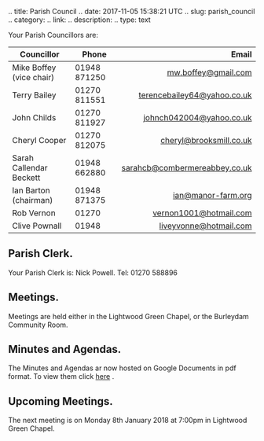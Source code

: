 .. title: Parish Council
.. date: 2017-11-05 15:38:21 UTC
.. slug: parish_council
.. category:
.. link:
.. description:
.. type: text

Your Parish Councillors are:

| Councillor | Phone | Email |
|-------------------------|------|-----:|
| Mike Boffey (vice chair)| 01948 871250 | mw.boffey@gmail.com |
| Terry Bailey| 01270 811551 | terencebailey64@yahoo.co.uk |
| John Childs| 01270 811927 | johnch042004@yahoo.co.uk|
| Cheryl Cooper| 01270 812075 | cheryl@brooksmill.co.uk |
| Sarah Callendar Beckett| 01948 662880| sarahcb@combermereabbey.co.uk |
| Ian Barton (chairman)| 01948 871375 | ian@manor-farm.org |
| Rob Vernon| 01270 | vernon1001@hotmail.com |
| Clive Pownall| 01948 | liveyvonne@hotmail.com|

## Parish Clerk.
Your Parish Clerk is: Nick Powell. Tel: 01270 588896

## Meetings.
Meetings are held either in the Lightwood Green Chapel, or the Burleydam Community Room.

## Minutes and Agendas.
The Minutes and Agendas ar now hosted on Google Documents in pdf
format. To view them click
[here](https://drive.google.com/folderview?id=0B2XEOILWjIK3RkE1aDdWSXJBTk0&usp=sharing)
.

## Upcoming Meetings.
The next meeting is on Monday 8th January 2018 at 7:00pm in Lightwood Green Chapel.
